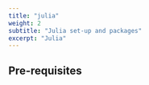 ```yaml
---
title: "julia"
weight: 2
subtitle: "Julia set-up and packages"
excerpt: "Julia"
---
```



## Pre-requisites

